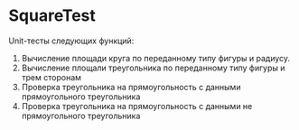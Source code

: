 # SquareTest

Unit-тесты следующих функций:
1. Вычисление площади круга по переданному типу фигуры и радиусу.
2. Вычисление площали треугольника по переданному типу фигуры и трем сторонам
3. Проверка треугольника на прямоугольность с данными прямоугольного треугольника
4. Проверка треугольника на прямоугольность с данными не прямоугольного треугольника

